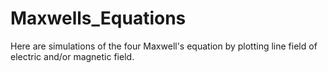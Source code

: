 # Maxwells_Equations
Here are simulations of the four Maxwell's equation by plotting line field of electric and/or magnetic field.
